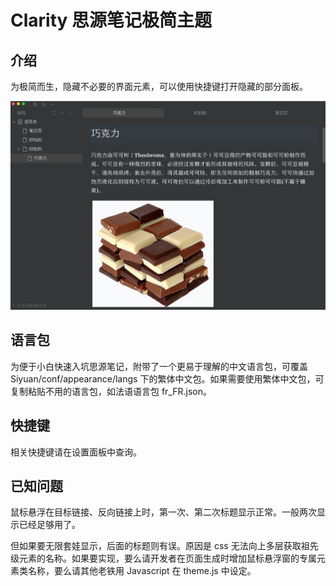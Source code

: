 # Clarity 思源笔记极简主题

## 介绍

为极简而生，隐藏不必要的界面元素，可以使用快捷键打开隐藏的部分面板。

![dark](dark.png)

## 语言包

为便于小白快速入坑思源笔记，附带了一个更易于理解的中文语言包，可覆盖 Siyuan/conf/appearance/langs 下的繁体中文包。如果需要使用繁体中文包，可复制粘贴不用的语言包，如法语语言包 fr_FR.json。

## 快捷键

相关快捷键请在设置面板中查询。

## 已知问题

鼠标悬浮在目标链接、反向链接上时，第一次、第二次标题显示正常。一般两次显示已经足够用了。

但如果要无限套娃显示，后面的标题则有误。原因是 css 无法向上多层获取祖先级元素的名称。如果要实现，要么请开发者在页面生成时增加鼠标悬浮窗的专属元素类名称，要么请其他老铁用 Javascript 在 theme.js 中设定。

